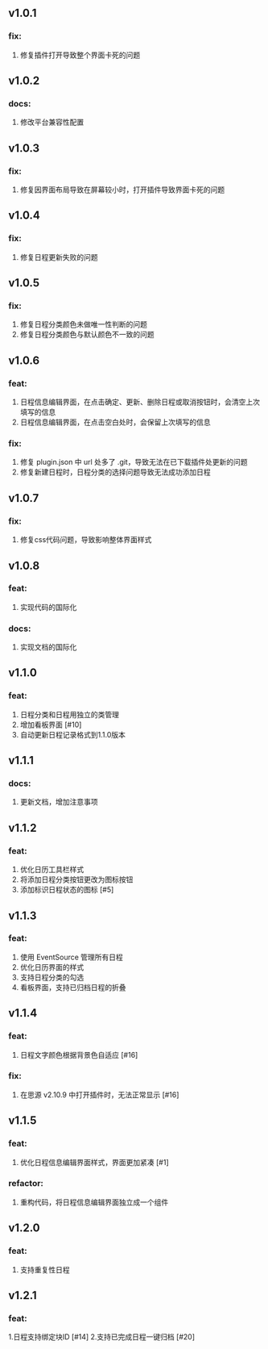## v1.0.1
### fix:
1. 修复插件打开导致整个界面卡死的问题

## v1.0.2
### docs:
1. 修改平台兼容性配置
   
## v1.0.3
### fix:
1. 修复因界面布局导致在屏幕较小时，打开插件导致界面卡死的问题

## v1.0.4
### fix:
1. 修复日程更新失败的问题

## v1.0.5
### fix:
1. 修复日程分类颜色未做唯一性判断的问题
2. 修复日程分类颜色与默认颜色不一致的问题

## v1.0.6
### feat:
1. 日程信息编辑界面，在点击确定、更新、删除日程或取消按钮时，会清空上次填写的信息
2. 日程信息编辑界面，在点击空白处时，会保留上次填写的信息

### fix:
1. 修复 plugin.json 中 url 处多了 .git，导致无法在已下载插件处更新的问题
2. 修复新建日程时，日程分类的选择问题导致无法成功添加日程

## v1.0.7
### fix:
1. 修复css代码问题，导致影响整体界面样式

## v1.0.8
### feat:
1. 实现代码的国际化

### docs:
1. 实现文档的国际化

## v1.1.0
### feat:
1. 日程分类和日程用独立的类管理
2. 增加看板界面 [#10]
3. 自动更新日程记录格式到1.1.0版本

## v1.1.1
### docs:
1. 更新文档，增加注意事项

## v1.1.2
### feat:
1. 优化日历工具栏样式
2. 将添加日程分类按钮更改为图标按钮
3. 添加标识日程状态的图标 [#5]

## v1.1.3
### feat:
1. 使用 EventSource 管理所有日程
2. 优化日历界面的样式
3. 支持日程分类的勾选
4. 看板界面，支持已归档日程的折叠

## v1.1.4
### feat:
1. 日程文字颜色根据背景色自适应 [#16]

### fix:
1. 在思源 v2.10.9 中打开插件时，无法正常显示 [#16]

## v1.1.5
### feat:
1. 优化日程信息编辑界面样式，界面更加紧凑 [#1]

### refactor:
1. 重构代码，将日程信息编辑界面独立成一个组件

## v1.2.0
### feat:
1. 支持重复性日程

## v1.2.1
### feat:
1.日程支持绑定块ID [#14]
2.支持已完成日程一键归档 [#20]
